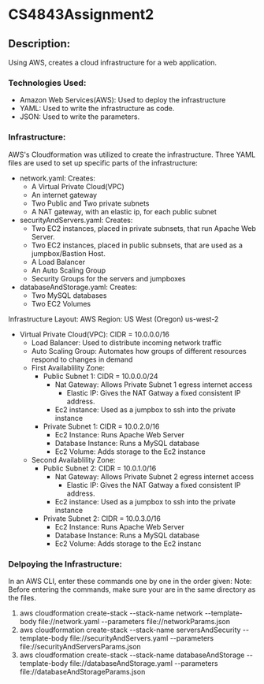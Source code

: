 # CS4843Assignment2
## Description:
Using AWS, creates a cloud infrastructure for a web application. 
### Technologies Used:
- Amazon Web Services(AWS): Used to deploy the infrastructure
- YAML: Used to write the infrastructure as code.
- JSON: Used to write the parameters.

### Infrastructure:
AWS's Cloudformation was utilized to create the infrastructure.
Three YAML files are used to set up specific parts of the infrastructure:
- network.yaml:
    Creates:
    - A Virtual Private Cloud(VPC)
    - An internet gateway
    - Two Public and Two private subnets
    - A NAT gateway, with an elastic ip, for each public subnet
- securityAndServers.yaml:
    Creates:
    - Two EC2 instances, placed in private subnsets, that run Apache Web Server.
    - Two EC2 instances, placed in public subnsets, that are used as a jumpbox/Bastion Host.
    - A Load Balancer
    - An Auto Scaling Group
    - Security Groups for the servers and jumpboxes
- databaseAndStorage.yaml:
    Creates:
    - Two MySQL databases
    - Two EC2 Volumes

Infrastructure Layout:
AWS Region: US West (Oregon) us-west-2
- Virtual Private Cloud(VPC): CIDR = 10.0.0.0/16
    - Load Balancer: Used to distribute incoming network traffic
    - Auto Scaling Group: Automates how groups of different resources respond to changes in demand
    - First Availablility Zone:
        - Public Subnet 1: CIDR = 10.0.0.0/24
            - Nat Gateway: Allows Private Subnet 1 egress internet access
                - Elastic IP: Gives the NAT Gatway a fixed consistent IP address. 
            - Ec2 instance: Used as a jumpbox to ssh into the private instance
        - Private Subnet 1: CIDR = 10.0.2.0/16
            - Ec2 Instance: Runs Apache Web Server
            - Database Instance: Runs a MySQL database
            - Ec2 Volume: Adds storage to the Ec2 instance
    - Second Availablility Zone:
        - Public Subnet 2: CIDR = 10.0.1.0/16
            - Nat Gateway: Allows Private Subnet 2 egress internet access
                - Elastic IP: Gives the NAT Gatway a fixed consistent IP address. 
            - Ec2 instance: Used as a jumpbox to ssh into the private instance
        - Private Subnet 2: CIDR = 10.0.3.0/16
            - Ec2 Instance: Runs Apache Web Server
            - Database Instance: Runs a MySQL database
            - Ec2 Volume: Adds storage to the Ec2 instanc

### Delpoying the Infrastructure:
In an AWS CLI, enter these commands one by one in the order given: 
Note: Before entering the commands, make sure your are in the same directory as the files.
1. aws cloudformation create-stack --stack-name network --template-body file://network.yaml --parameters file://networkParams.json
2. aws cloudformation create-stack --stack-name serversAndSecurity --template-body file://securityAndServers.yaml --parameters file://securityAndServersParams.json
3. aws cloudformation create-stack --stack-name databaseAndStorage --template-body file://databaseAndStorage.yaml --parameters file://databaseAndStorageParams.json
